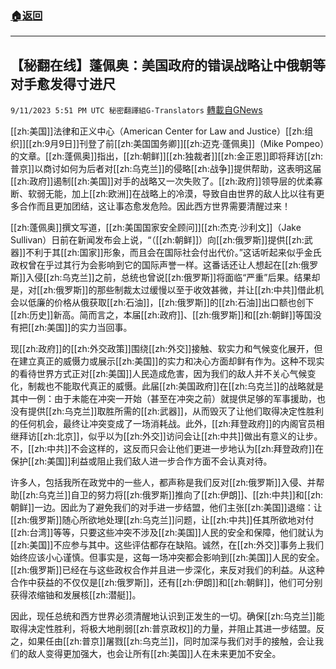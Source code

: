 ###  [:house:返回](README.md)
---


## 【秘翻在线】蓬佩奥：美国政府的错误战略让中俄朝等对手愈发得寸进尺
`9/11/2023 5:51 PM UTC 秘密翻譯組G-Translators` [轉載自GNews](https://gnews.org/articles/1676198)

         

[[zh:美国]]法律和正义中心（American Center for Law and Justice）[[zh:组织]][[zh:9月9日]]刊登了前[[zh:美国国务卿]][[zh:迈克·蓬佩奥]]（Mike Pompeo）的文章。[[zh:蓬佩奥]]指出，[[zh:朝鲜]][[zh:独裁者]][[zh:金正恩]]即将拜访[[zh:普京]]以商讨如何为后者对[[zh:乌克兰]]的侵略[[zh:战争]]提供帮助，这表明这届[[zh:政府]]遏制[[zh:美国]]对手的战略又一次失败了。[[zh:政府]]领导层的优柔寡断、软弱无能，加上[[zh:欧洲]]在战略上的冷漠，导致自由世界的敌人比以往有更多合作而且更加团结，这让事态愈发危险。因此西方世界需要清醒过来！

[[zh:蓬佩奥]]撰文写道，[[zh:美国国家安全顾问]][[zh:杰克·沙利文]]（Jake Sullivan）日前在新闻发布会上说，“（[[zh:朝鲜]]）向[[zh:俄罗斯]]提供[[zh:武器]]不利于其[[zh:国家]]形象，而且会在国际社会付出代价。”这话听起来似乎金氏政权曾在乎过其行为会影响到它的国际声誉一样。这番话还让人想起在[[zh:俄罗斯]]入侵[[zh:乌克兰]]之前，总统也曾说[[zh:俄罗斯]]将面临“严重”后果。结果却是，对[[zh:俄罗斯]]的那些制裁太过缓慢以至于收效甚微，并让[[zh:中共]]借此机会以低廉的价格从俄获取[[zh:石油]]，[[zh:俄罗斯]]的[[zh:石油]]出口额也创下[[zh:历史]]新高。简而言之，本届[[zh:政府]]、[[zh:俄罗斯]]和[[zh:朝鲜]]等国没有把[[zh:美国]]的实力当回事。

现[[zh:政府]]的[[zh:外交政策]]围绕[[zh:外交]]接触、软实力和气候变化展开，但在建立真正的威慑力或展示[[zh:美国]]的实力和决心方面却鲜有作为。这种不现实的看待世界方式正对[[zh:美国]]人民造成危害，因为我们的敌人并不关心气候变化，制裁也不能取代真正的威慑。此届[[zh:美国政府]]在[[zh:乌克兰]]的战略就是其中一例：由于未能在冲突一开始（甚至在冲突之前）就提供足够的军事援助，也没有提供[[zh:乌克兰]]取胜所需的[[zh:武器]]，从而毁灭了让他们取得决定性胜利的任何机会，最终让冲突变成了一场消耗战。此外，[[zh:拜登政府]]的内阁官员相继拜访[[zh:北京]]，似乎以为[[zh:外交]]访问会让[[zh:中共]]做出有意义的让步。不，[[zh:中共]]不会这样的，这反而只会让他们更进一步地认为[[zh:拜登政府]]在保护[[zh:美国]]利益或阻止我们敌人进一步合作方面不会认真对待。

许多人，包括我所在政党中的一些人，都声称是我们反对[[zh:俄罗斯]]入侵、并帮助[[zh:乌克兰]]自卫的努力将[[zh:俄罗斯]]推向了[[zh:伊朗]]、[[zh:中共]]和[[zh:朝鲜]]一边。因此为了避免我们的对手进一步结盟，他们主张[[zh:美国]]退缩：让[[zh:俄罗斯]]随心所欲地处理[[zh:乌克兰]]问题，让[[zh:中共]]任其所欲地对付[[zh:台湾]]等等，只要这些冲突不涉及[[zh:美国]]人民的安全和保障，他们就认为[[zh:美国]]不应参与其中。这些评估都存在缺陷。诚然，在[[zh:外交]]事务上我们始终应该小心谨慎。但事实是，这每一场冲突都会影响到[[zh:美国]]人民的安全。[[zh:俄罗斯]]已经在与这些政权合作并且进一步深化，来反对我们的利益。从这种合作中获益的不仅仅是[[zh:俄罗斯]]，还有[[zh:伊朗]]和[[zh:朝鲜]]，他们可分别获得浓缩铀和发展核[[zh:潜艇]]。

因此，现任总统和西方世界必须清醒地认识到正发生的一切。确保[[zh:乌克兰]]能取得决定性胜利，将极大地削弱[[zh:普京政权]]的力量，并阻止其进一步结盟。反之，如果任由[[zh:普京]]屠戮[[zh:乌克兰]]，同时加深与我们对手的接触，会让我们的敌人变得更加强大，也会让所有[[zh:美国]]人在未来更加不安全。

